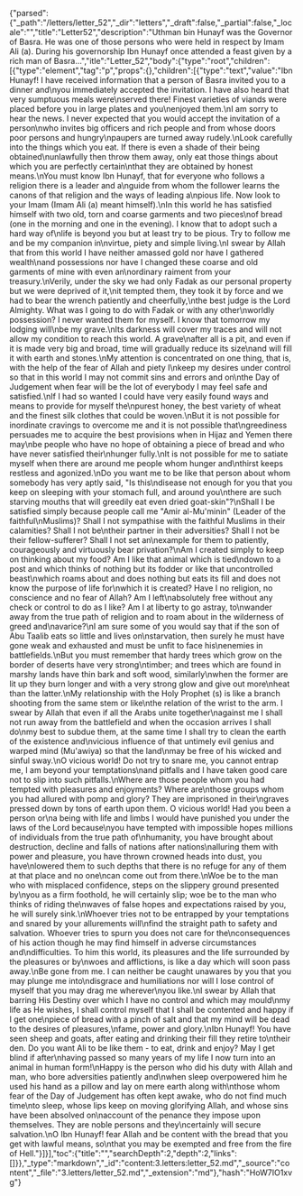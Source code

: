 {"parsed":{"_path":"/letters/letter_52","_dir":"letters","_draft":false,"_partial":false,"_locale":"","title":"Letter52","description":"Uthman bin Hunayf was the Governor of Basra. He was one of those persons who were held in respect by Imam Ali (a). During his governorship Ibn Hunayf once attended a feast given by a rich man of Basra...","itle":"Letter_52","body":{"type":"root","children":[{"type":"element","tag":"p","props":{},"children":[{"type":"text","value":"Ibn Hunayf! I have received information that a person of Basra invited you to a dinner and\nyou immediately accepted the invitation. I have also heard that very sumptuous meals were\nserved there! Finest varieties of viands were placed before you in large plates and you\nenjoyed them.\nI am sorry to hear the news. I never expected that you would accept the invitation of a person\nwho invites big officers and rich people and from whose doors poor persons and hungry\npaupers are turned away rudely.\nLook carefully into the things which you eat. If there is even a shade of their being obtained\nunlawfully then throw them away, only eat those things about which you are perfectly certain\nthat they are obtained by honest means.\nYou must know Ibn Hunayf, that for everyone who follows a religion there is a leader and a\nguide from whom the follower learns the canons of that religion and the ways of leading a\npious life. Now look to your Imam (Imam Ali (a) meant himself).\nIn this world he has satisfied himself with two old, torn and coarse garments and two pieces\nof bread (one in the morning and one in the evening). I know that to adopt such a hard way of\nlife is beyond you but at least try to be pious. Try to follow me and be my companion in\nvirtue, piety and simple living.\nI swear by Allah that from this world I have neither amassed gold nor have I gathered wealth\nand possessions nor have I changed these coarse and old garments of mine with even an\nordinary raiment from your treasury.\nVerily, under the sky we had only Fadak as our personal property but we were deprived of it,\nit tempted them, they took it by force and we had to bear the wrench patiently and cheerfully,\nthe best judge is the Lord Almighty. What was I going to do with Fadak or with any other\nworldly possession? I never wanted them for myself. I know that tomorrow my lodging will\nbe my grave.\nIts darkness will cover my traces and will not allow my condition to reach this world. A grave\nafter all is a pit, and even if it is made very big and broad, time will gradually reduce its size\nand will fill it with earth and stones.\nMy attention is concentrated on one thing, that is, with the help of the fear of Allah and piety I\nkeep my desires under control so that in this world I may not commit sins and errors and on\nthe Day of Judgement when fear will be the lot of everybody I may feel safe and satisfied.\nIf I had so wanted I could have very easily found ways and means to provide for myself the\npurest honey, the best variety of wheat and the finest silk clothes that could be woven.\nBut it is not possible for inordinate cravings to overcome me and it is not possible that\ngreediness persuades me to acquire the best provisions when in Hijaz and Yemen there may\nbe people who have no hope of obtaining a piece of bread and who have never satisfied their\nhunger fully.\nIt is not possible for me to satiate myself when there are around me people whom hunger and\nthirst keeps restless and agonized.\nDo you want me to be like that person about whom somebody has very aptly said, \"Is this\ndisease not enough for you that you keep on sleeping with your stomach full, and around you\nthere are such starving mouths that will greedily eat even dried goat-skin\"?\nShall I be satisfied simply because people call me \"Amir al-Mu'minin\" (Leader of the faithful\nMuslims)? Shall I not sympathise with the faithful Muslims in their calamities? Shall I not be\ntheir partner in their adversities? Shall I not be their fellow-sufferer? Shall I not set an\nexample for them to patiently, courageously and virtuously bear privation?\nAm I created simply to keep on thinking about my food? Am I like that animal which is tied\ndown to a post and which thinks of nothing but its fodder or like that uncontrolled beast\nwhich roams about and does nothing but eats its fill and does not know the purpose of life for\nwhich it is created? Have I no religion, no conscience and no fear of Allah? Am I left\nabsolutely free without any check or control to do as I like? Am I at liberty to go astray, to\nwander away from the true path of religion and to roam about in the wilderness of greed and\navarice?\nI am sure some of you would say that if the son of Abu Taalib eats so little and lives on\nstarvation, then surely he must have gone weak and exhausted and must be unfit to face his\nenemies in battlefields.\nBut you must remember that hardy trees which grow on the border of deserts have very strong\ntimber; and trees which are found in marshy lands have thin bark and soft wood, similarly\nwhen the former are lit up they burn longer and with a very strong glow and give out more\nheat than the latter.\nMy relationship with the Holy Prophet (s) is like a branch shooting from the same stem or like\nthe relation of the wrist to the arm. I swear by Allah that even if all the Arabs unite together\nagainst me I shall not run away from the battlefield and when the occasion arrives I shall do\nmy best to subdue them, at the same time I shall try to clean the earth of the existence and\nvicious influence of that untimely evil genius and warped mind (Mu'awiya) so that the land\nmay be free of his wicked and sinful sway.\nO vicious world! Do not try to snare me, you cannot entrap me, I am beyond your temptations\nand pitfalls and I have taken good care not to slip into such pitfalls.\nWhere are those people whom you had tempted with pleasures and enjoyments? Where are\nthose groups whom you had allured with pomp and glory? They are imprisoned in their\ngraves pressed down by tons of earth upon them. O vicious world! Had you been a person or\na being with life and limbs I would have punished you under the laws of the Lord because\nyou have tempted with impossible hopes millions of individuals from the true path of\nhumanity, you have brought about destruction, decline and falls of nations after nations\nalluring them with power and pleasure, you have thrown crowned heads into dust, you have\nlowered them to such depths that there is no refuge for any of them at that place and no one\ncan come out from there.\nWoe be to the man who with misplaced confidence, steps on the slippery ground presented by\nyou as a firm foothold, he will certainly slip; woe be to the man who thinks of riding the\nwaves of false hopes and expectations raised by you, he will surely sink.\nWhoever tries not to be entrapped by your temptations and snared by your allurements will\nfind the straight path to safety and salvation. Whoever tries to spurn you does not care for the\nconsequences of his action though he may find himself in adverse circumstances and\ndifficulties. To him this world, its pleasures and the life surrounded by the pleasures or by\nwoes and afflictions, is like a day which will soon pass away.\nBe gone from me. I can neither be caught unawares by you that you may plunge me into\ndisgrace and humiliations nor will I lose control of myself that you may drag me wherever\nyou like.\nI swear by Allah that barring His Destiny over which I have no control and which may mould\nmy life as He wishes, I shall control myself that I shall be contented and happy if I get one\npiece of bread with a pinch of salt and that my mind will be dead to the desires of pleasures,\nfame, power and glory.\nIbn Hunayf! You have seen sheep and goats, after eating and drinking their fill they retire to\ntheir den. Do you want Ali to be like them - to eat, drink and enjoy? May I get blind if after\nhaving passed so many years of my life I now turn into an animal in human form!\nHappy is the person who did his duty with Allah and man, who bore adversities patiently and\nwhen sleep overpowered him he used his hand as a pillow and lay on mere earth along with\nthose whom fear of the Day of Judgement has often kept awake, who do not find much time\nto sleep, whose lips keep on moving glorifying Allah, and whose sins have been absolved on\naccount of the penance they impose upon themselves. They are noble persons and they\ncertainly will secure salvation.\nO Ibn Hunayf! fear Allah and be content with the bread that you get with lawful means, so\nthat you may be exempted and free from the fire of Hell."}]}],"toc":{"title":"","searchDepth":2,"depth":2,"links":[]}},"_type":"markdown","_id":"content:3.letters:letter_52.md","_source":"content","_file":"3.letters/letter_52.md","_extension":"md"},"hash":"HoW7IO1xvg"}